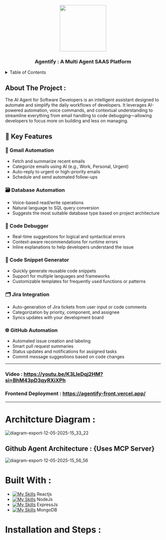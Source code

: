 <div align="center">
  <img src="https://github.com/user-attachments/assets/95a6164f-0ac0-4c81-8a8b-b98a798a89e4" height="150px" width="150px" />
  <h3 align="center"> Agentify : A Multi Agent SAAS Platform </h3>
</div>
<details>
  <summary>Table of Contents</summary>
  <ol>
    <li>
      <a href="#about-the-project">About The Project</a>
      <ul>
        <li><a href="#built-with">Built With</a></li>
      </ul>
    </li>
  </ol>
</details>

## About The Project : 
The AI Agent for Software Developers is an intelligent assistant designed to automate and simplify the daily workflows of developers. It leverages AI-powered automation, voice commands, and contextual understanding to streamline everything from email handling to code debugging—allowing developers to focus more on building and less on managing.

## 🔑 Key Features

### 📧 Gmail Automation
- Fetch and summarize recent emails  
- Categorize emails using AI (e.g., Work, Personal, Urgent)  
- Auto-reply to urgent or high-priority emails  
- Schedule and send automated follow-ups  

### 🗃️ Database Automation
- Voice-based read/write operations  
- Natural language to SQL query conversion  
- Suggests the most suitable database type based on project architecture  

### 🐞 Code Debugger
- Real-time suggestions for logical and syntactical errors  
- Context-aware recommendations for runtime errors  
- Inline explanations to help developers understand the issue  

### 🔧 Code Snippet Generator
- Quickly generate reusable code snippets  
- Support for multiple languages and frameworks  
- Customizable templates for frequently used functions or patterns  

### 🗂️ Jira Integration
- Auto-generation of Jira tickets from user input or code comments  
- Categorization by priority, component, and assignee  
- Syncs updates with your development board  

### 🌐 GitHub Automation
- Automated issue creation and labeling  
- Smart pull request summaries  
- Status updates and notifications for assigned tasks  
- Commit message suggestions based on code changes  
---------------------------------------------------------------------------------------------------------------
###  Video : https://youtu.be/K3LleDqj2HM?si=BhM43pD3qyRXiXPh
###  Frontend Deployment : https://agentify-front.vercel.app/
---------------------------------------------------------------------------------------------------------------
# Architcture Diagram : 
![diagram-export-12-05-2025-15_33_22](https://github.com/user-attachments/assets/93b6db20-1f4a-40e5-8159-1fb1cbdbca93)

## Github Agent Architecture : {Uses MCP Server}
![diagram-export-12-05-2025-15_56_56](https://github.com/user-attachments/assets/fa8badb7-2916-4a9f-9d7d-36c89f7c7be6)

# Built With : 
- [![My Skills](https://skillicons.dev/icons?i=react&perline=3)](https://skillicons.dev) Reactjs
- [![My Skills](https://skillicons.dev/icons?i=nodejs&perline=3)](https://skillicons.dev) NodeJs
- [![My Skills](https://skillicons.dev/icons?i=express&perline=3)](https://skillicons.dev) ExpressJs
- [![My Skills](https://skillicons.dev/icons?i=mongodb&perline=3)](https://skillicons.dev) MongoDB

# Installation and Steps : 


